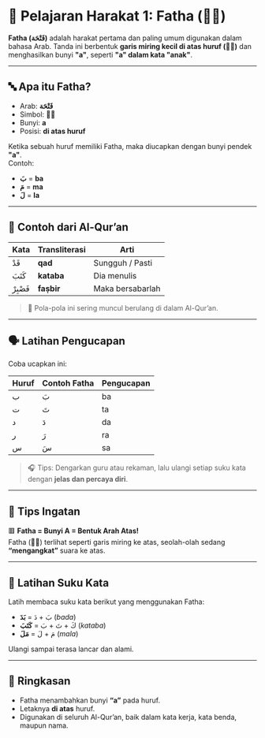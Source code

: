 # 🌟 Pelajaran Harakat 1: Fatha (◌َ)

**Fatha (فَتْحَة)** adalah harakat pertama dan paling umum digunakan dalam bahasa Arab. Tanda ini berbentuk **garis miring kecil di atas huruf (◌َ)** dan menghasilkan bunyi **"a"**, seperti **"a" dalam kata "anak"**.

---

## 🔤 Apa itu Fatha?

- Arab: **فَتْحَة**
- Simbol: **◌َ**
- Bunyi: **a**
- Posisi: **di atas huruf**

Ketika sebuah huruf memiliki Fatha, maka diucapkan dengan bunyi pendek **"a"**.  
Contoh:

- **بَ** = **ba**
- **مَ** = **ma**
- **لَ** = **la**

---

## 📖 Contoh dari Al-Qur’an

| Kata     | Transliterasi | Arti             |
| -------- | ------------- | ---------------- |
| قَدْ     | **qad**       | Sungguh / Pasti  |
| كَتَبَ   | **kataba**    | Dia menulis      |
| فَصْبِرْ | **faṣbir**    | Maka bersabarlah |

> 🔁 Pola-pola ini sering muncul berulang di dalam Al-Qur’an.

---

## 🗣️ Latihan Pengucapan

Coba ucapkan ini:

| Huruf | Contoh Fatha | Pengucapan |
| ----- | ------------ | ---------- |
| ب     | بَ           | ba         |
| ت     | تَ           | ta         |
| د     | دَ           | da         |
| ر     | رَ           | ra         |
| س     | سَ           | sa         |

> 🎧 Tips: Dengarkan guru atau rekaman, lalu ulangi setiap suku kata dengan **jelas dan percaya diri**.

---

## 🧠 Tips Ingatan

🟥 **Fatha = Bunyi A = Bentuk Arah Atas!**  
Fatha (◌َ) terlihat seperti garis miring ke atas, seolah-olah sedang **“mengangkat”** suara ke atas.

---

## 📝 Latihan Suku Kata

Latih membaca suku kata berikut yang menggunakan Fatha:

- بَ + دَ = **بَدَ** (_bada_)
- كَ + تَ + بَ = **كَتَبَ** (_kataba_)
- مَ + لَ = **مَلَ** (_mala_)

Ulangi sampai terasa lancar dan alami.

---

## 📌 Ringkasan

- Fatha menambahkan bunyi **“a”** pada huruf.
- Letaknya **di atas** huruf.
- Digunakan di seluruh Al-Qur’an, baik dalam kata kerja, kata benda, maupun nama.
